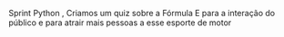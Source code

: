 Sprint Python , Criamos um quiz sobre a Fórmula E para a interação do público e para atrair mais pessoas a esse esporte de motor 
